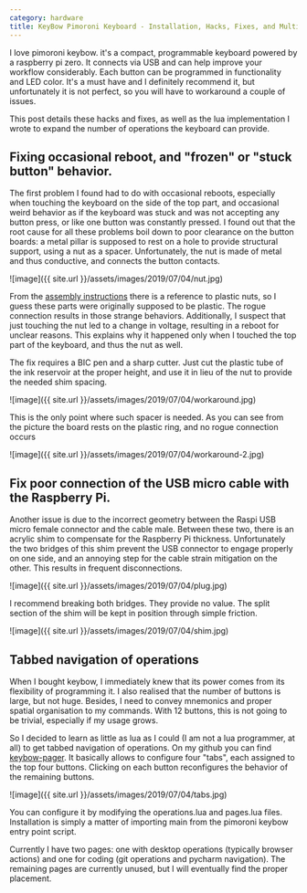 ```yaml
---
category: hardware
title: KeyBow Pimoroni Keyboard - Installation, Hacks, Fixes, and Multitab Support
---
```


I love pimoroni keybow. it's a compact, programmable keyboard powered by a raspberry pi zero.
It connects via USB and can help improve your workflow considerably. Each button can be programmed
in functionality and LED color. It's a must have and I definitely recommend it, but unfortunately it 
is not perfect, so you will have to workaround a couple of issues.

This post details these hacks and fixes, as well as the lua implementation I
wrote to expand the number of operations the keyboard can provide.

## Fixing occasional reboot, and "frozen" or "stuck button" behavior.

The first problem I found had to do with occasional reboots, especially when touching the keyboard on
the side of the top part, and occasional weird behavior as if the keyboard was stuck and was not accepting any
button press, or like one button was constantly pressed. I found out that the root cause for all these
problems boil down to poor clearance on the button boards: a metal pillar is supposed to rest on a hole 
to provide structural support, using a nut as a spacer. Unfortunately, the nut
is made of metal and thus conductive, and connects the button contacts.

![image]({{ site.url }}/assets/images/2019/07/04/nut.jpg)

From the [assembly
instructions](https://learn.pimoroni.com/tutorial/sandyj/assembling-keybow)
there is a reference to plastic nuts, so I guess these parts were originally
supposed to be plastic. The rogue connection results in those strange
behaviors. Additionally, I suspect that just touching the nut led to a change
in voltage, resulting in a reboot for unclear reasons. This explains why it
happened only when I touched the top part of the keyboard, and thus the nut as
well.

The fix requires a BIC pen and a sharp cutter. Just cut the plastic tube of the
ink reservoir at the proper height, and use it in lieu of the nut to provide
the needed shim spacing. 


![image]({{ site.url }}/assets/images/2019/07/04/workaround.jpg)

This is the only point where such spacer is needed. As you can see from the picture
the board rests on the plastic ring, and no rogue connection occurs

![image]({{ site.url }}/assets/images/2019/07/04/workaround-2.jpg)


## Fix poor connection of the USB micro cable with the Raspberry Pi.

Another issue is due to the incorrect geometry between the Raspi USB micro
female connector and the cable male. Between these two, there is an acrylic
shim to compensate for the Raspberry Pi thickness.  Unfortunately the two
bridges of this shim prevent the USB connector to engage properly on one side,
and an annoying step for the cable strain mitigation on the other. This results
in frequent disconnections.

![image]({{ site.url }}/assets/images/2019/07/04/plug.jpg)

I recommend breaking both bridges. They provide no value.  The split section of
the shim will be kept in position through simple friction.

![image]({{ site.url }}/assets/images/2019/07/04/shim.jpg)

## Tabbed navigation of operations

When I bought keybow, I immediately knew that its power comes from its
flexibility of programming it. I also realised that the number of buttons is
large, but not huge. Besides, I need to convey mnemonics and proper spatial
organisation to my commands. With 12 buttons, this is not going to be trivial,
especially if my usage grows.

So I decided to learn as little as lua as I could (I am not a lua programmer,
at all) to get tabbed navigation of operations.  On my github you can find
[keybow-pager](https://github.com/stefanoborini/keybow-pager).  It basically
allows to configure four "tabs", each assigned to the top four buttons.
Clicking on each button reconfigures the behavior of the remaining buttons. 

![image]({{ site.url }}/assets/images/2019/07/04/tabs.jpg)

You can configure it by modifying the operations.lua and pages.lua files.
Installation is simply a matter of importing main from the pimoroni keybow
entry point script.

Currently I have two pages: one with desktop operations (typically browser
actions) and one for coding (git operations and pycharm navigation). The
remaining pages are currently unused, but I will eventually find the proper
placement. 
